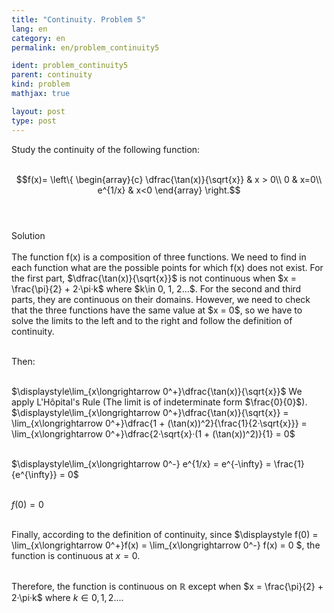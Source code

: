 ```yaml
---
title: "Continuity. Problem 5"
lang: en
category: en
permalink: en/problem_continuity5

ident: problem_continuity5
parent: continuity
kind: problem
mathjax: true

layout: post
type: post
---
```


<div>
Study the continuity of the following function: <br><br>

$$f(x)= 
\left\{ 
\begin{array}{c}
\dfrac{\tan(x)}{\sqrt{x}} &  x > 0\\
0 & x=0\\
e^{1/x} & x<0
\end{array}
\right.$$<br><br>


<div class="bcblue boxdissap">
Solution
</div><br>

<div class="dissap">
The function f(x) is a composition of three functions. We need to find in each function what are the possible points for which f(x) does not exist. For the first part, $\dfrac{\tan(x)}{\sqrt{x}}$ is not continuous when $x = \frac{\pi}{2} + 2·\pi·k$ where $k\in  0, 1, 2...$. For the second and third parts, they are continuous on their domains. However, we need to check that the three functions have the same value at $x = 0$, so we have to solve the limits to the left and to the right and follow the definition of continuity. <br><br>

Then:<br><br>

$\displaystyle\lim_{x\longrightarrow 0^+}\dfrac{\tan(x)}{\sqrt{x}}$ We apply L'Hôpital's Rule (The limit is of indeterminate form $\frac{0}{0}$). $\displaystyle\lim_{x\longrightarrow 0^+}\dfrac{\tan(x)}{\sqrt{x}} = \lim_{x\longrightarrow 0^+}\dfrac{1 + (\tan(x))^2}{\frac{1}{2·\sqrt{x}}} = \lim_{x\longrightarrow 0^+}\dfrac{2·\sqrt{x}·(1 + (\tan(x))^2)}{1} = 0$ <br><br>

$\displaystyle\lim_{x\longrightarrow 0^-} e^{1/x} = e^{-\infty} = \frac{1}{e^{\infty}} = 0$<br><br>

$f(0) = 0$ <br><br>

Finally, according to the definition of continuity, since $\displaystyle f(0) =  \lim_{x\longrightarrow 0^+}f(x) = \lim_{x\longrightarrow 0^-} f(x) = 0 $, the function is continuous at $x = 0$. <br><br>

Therefore, the function is continuous on $\mathbb{R}$ except when $x = \frac{\pi}{2} + 2·\pi·k$ where $k\in  0, 1, 2...$.

</div>

